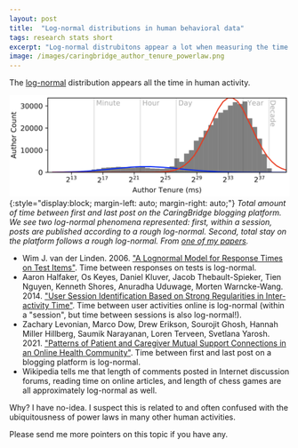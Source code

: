 ```yaml
---
layout: post
title:  "Log-normal distributions in human behavioral data"
tags: research stats short
excerpt: "Log-normal distrubitons appear a lot when measuring the time between human activities."
image: /images/caringbridge_author_tenure_powerlaw.png
---
```


The [log-normal](https://en.wikipedia.org/wiki/Log-normal_distribution) distribution appears all the time in human activity.

![Drake meme that reads "Add examples to the model prompt" on top and "Condition the model through in-context learning with few-shot demonstrations" on bottom.](/images/caringbridge_author_tenure_powerlaw.png){:style="display:block; margin-left: auto; margin-right: auto;"}
*Total amount of time between first and last post on the CaringBridge blogging platform. We see two log-normal phenomena represented: first, within a session, posts are published according to a rough log-normal. Second, total stay on the platform follows a rough log-normal. From [one of my papers](https://arxiv.org/abs/2007.16172).*

 - Wim J. van der Linden. 2006. ["A Lognormal Model for Response Times on Test Items"](https://www.jstor.org/stable/3701364). Time between responses on tests is log-normal.
 - Aaron Halfaker, Os Keyes, Daniel Kluver, Jacob Thebault-Spieker, Tien Nguyen, Kenneth Shores, Anuradha Uduwage, Morten Warncke-Wang. 2014. ["User Session Identification Based on Strong Regularities in Inter-activity Time"](https://arxiv.org/abs/1411.2878). Time between user activities online is log-normal (within a "session", but time between sessions is also log-normal!).
 - Zachary Levonian, Marco Dow, Drew Erikson, Sourojit Ghosh, Hannah Miller Hillberg, Saumik Narayanan, Loren Terveen, Svetlana Yarosh. 2021. ["Patterns of Patient and Caregiver Mutual Support Connections in an Online Health Community"](https://arxiv.org/abs/2007.16172). Time between first and last post on a blogging platform is log-normal.
 - Wikipedia tells me that length of comments posted in Internet discussion forums, reading time on online articles, and length of chess games are all approximately log-normal as well.

Why? I have no-idea. I suspect this is related to and often confused with the ubiquitousness of power laws in many other human activities. 

Please send me more pointers on this topic if you have any.
